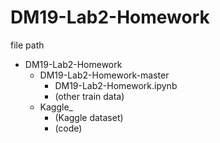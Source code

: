 # DM19-Lab2-Homework
file path
- DM19-Lab2-Homework
  - DM19-Lab2-Homework-master
    - DM19-Lab2-Homework.ipynb
    - (other train data)
  - Kaggle_
    - (Kaggle dataset)
    - (code)
